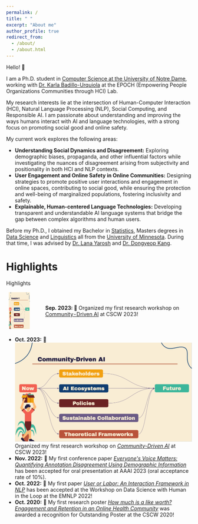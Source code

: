 ```yaml
---
permalink: /
title: " "
excerpt: "About me"
author_profile: true
redirect_from: 
  - /about/
  - /about.html
---
```



Hello! 👋<br/>

I am a Ph.D. student in [Computer Science at the University of Notre Dame](https://cse.nd.edu/), working with [Dr. Karla Badillo-Urquiola](https://kbadillou.weebly.com//) at the EPOCH (Empowering People Organizations Communities through HCI) Lab.<br/>

My research interests lie at the intersection of Human-Computer Interaction (HCI), Natural Language Processing (NLP), Social Computing, and Responsible AI. I am passionate about understanding and improving the ways humans interact with AI and language technologies, with a strong focus on promoting social good and online safety.

My current work explores the following areas: 
- **Understanding Social Dynamics and Disagreement:** Exploring demographic biases, propaganda, and other influential factors while investigating the nuances of disagreement arising from subjectivity and positionality in both HCI and NLP contexts.
- **User Engagement and Online Safety in Online Communities:** Designing strategies to promote positive user interactions and engagement in online spaces, contributing to social good, while ensuring the protection and well-being of marginalized populations, fostering inclusivity and safety.
- **Explainable, Human-centered Language Technologies:** Developing transparent and understandable AI language systems that bridge the gap between complex algorithms and human users.

Before my Ph.D., I obtained my Bachelor in [Statistics](https://cla.umn.edu/statistics), Masters degrees in [Data Science](https://cse.umn.edu/datascience) and [Linguistics](https://cla.umn.edu/linguistics) all from the [University of Minnesota](https://twin-cities.umn.edu/). During that time, I was advised by [Dr. Lana Yarosh](https://lanayarosh.com/) and [Dr. Dongyeop Kang](https://dykang.github.io/).  




Highlights
======
<div style="width:100%; max-width:800px; margin-right:auto; margin-left:auto;">
  <heading style="margin-bottom: 30px;">Highlights</heading>
  <br/>
  <table style="width:100%; border:0px; border-spacing:0px; border-collapse:separate; margin-right:auto; margin-left:auto;">
    <tr>
      <td><img width="100" height="100" src="/images/Community_AI.png"></td>
      <td>
        <div style="margin-left: 2em;">
          <strong>Sep. 2023:</strong> 🌟 Organized my first research workshop on 
          <a href="https://sites.google.com/nd.edu/community-ai-cscw-2023/home?authuser=0">Community-Driven AI</a> at CSCW 2023!
        </div>
      </td>
    </tr>
    <!-- ... Repeat for other highlights ... -->
  </table>
</div>


* **Oct. 2023:** 🌟 ![](images/Community_AI.png) Organized my first research workshop on [*Community-Driven AI*](https://sites.google.com/nd.edu/community-ai-cscw-2023/home?authuser=0) at CSCW 2023! 
* **Nov. 2022:** 🎉 My first conference paper [*Everyone's Voice Matters: Quantifying Annotation Disagreement Using Demographic Information*](https://arxiv.org/pdf/2301.05036v1.pdf) has been accepted for oral presentation at AAAI 2023 (oral acceptance rate of 10%). <br/>
* **Oct. 2022:** 🎉 My first paper [*User or Labor: An Interaction Framework in NLP*](https://arxiv.org/abs/2211.01553) has been accepted at the Workshop on Data Science with Human in the Loop at the EMNLP 2022!<br/>
* **Oct. 2020:** 🥇 My first research poster [*How much is a like worth? Engagement and Retention in an Online Health Community*](https://dl.acm.org/doi/abs/10.1145/3406865.3418320) was awarded a recognition for Outstanding Poster at the CSCW 2020!  <br/>
